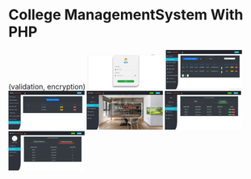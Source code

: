 # College ManagementSystem With PHP
(validation, encryption)
<img src="Screenshot from 2020-10-22 16-56-36.png" height="30%" width="30%"/>  <img src="Screenshot from 2020-10-22 16-57-14.png" height="30%" width="30%"/> <img src="Screenshot from 2020-10-22 16-57-31.png" height="30%" width="30%"/> <img src="Screenshot from 2020-10-22 16-57-53.png" height="30%" width="30%"/> <img src="Screenshot from 2020-10-22 16-58-28.png" height="30%" width="30%"/> <img src="Screenshot from 2020-10-22 16-59-14.png" height="30%" width="30%"/>
